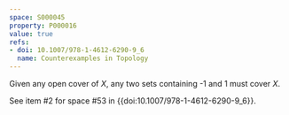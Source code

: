 ```yaml
---
space: S000045
property: P000016
value: true
refs:
- doi: 10.1007/978-1-4612-6290-9_6
  name: Counterexamples in Topology
---
```


Given any open cover of $X$, any two sets containing -1 and 1 must cover $X$.

See item #2 for space #53 in {{doi:10.1007/978-1-4612-6290-9_6}}.
